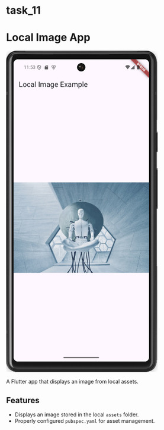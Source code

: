 # task_11

# Local Image App

![app](images/image.png)

A Flutter app that displays an image from local assets.

## Features

- Displays an image stored in the local `assets` folder.
- Properly configured `pubspec.yaml` for asset management.

